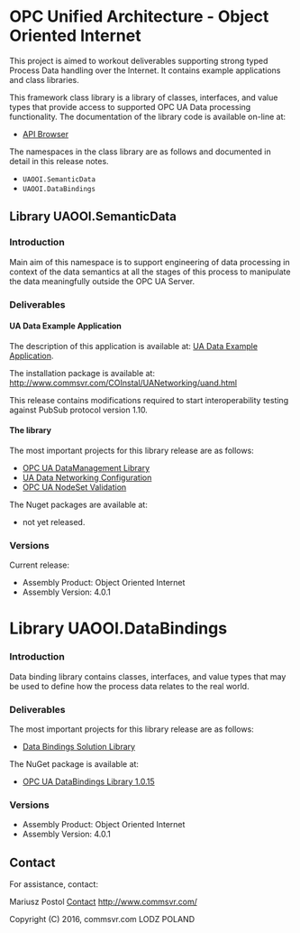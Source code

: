﻿
# OPC Unified Architecture - Object Oriented Internet

This project is aimed to workout deliverables supporting strong typed Process Data handling over the Internet. It contains example applications and class libraries.

This framework class library is a library of classes, interfaces, and value types that provide access to supported OPC UA Data processing functionality. The documentation of the library code is available on-line at:

* [API Browser](http://www.commsvr.com/download/OPC-UA-OOI/index.html)

The namespaces in the class library are as follows and documented in detail in this release notes.

* `UAOOI.SemanticData`
* `UAOOI.DataBindings`

## Library UAOOI.SemanticData

### Introduction

Main aim of this namespace is to support engineering of data processing in context of the data semantics at all the stages of this process to manipulate the data meaningfully outside the OPC UA Server.

### Deliverables

#### UA Data Example Application

The description of this application is available at: [UA Data Example Application](../../Networking/ReferenceApplication).

The installation package is available at: http://www.commsvr.com/COInstal/UANetworking/uand.html

This release contains modifications required to start interoperability testing against PubSub protocol version 1.10.

#### The library

The most important projects for this library release are as follows:

* [OPC UA DataManagement Library](https://github.com/mpostol/OPC-UA-OOI/tree/master/SemanticData/DataManagement#opc-ua-datamanagement-library)
* [UA Data Networking Configuration](https://github.com/mpostol/OPC-UA-OOI/tree/master/Configuration/Networkingn#ua-data-networking-configuration)
* [OPC UA NodeSet Validation](https://github.com/mpostol/OPC-UA-OOI/blob/master/SemanticData/UANodeSetValidation/README.MD#opc-ua-nodeset-validation)

The Nuget packages are available at:

* not yet released.

### Versions

Current release:

* Assembly Product:       Object Oriented Internet
* Assembly Version:       4.0.1

# Library UAOOI.DataBindings

### Introduction

Data binding library contains classes, interfaces, and value types that may be used to define how the process data relates to the real world.

### Deliverables

The most important projects for this library release are as follows:

* [Data Bindings Solution Library](https://github.com/mpostol/OPC-UA-OOI/tree/master/DataBindingsSolution)

The NuGet package is available at:

* [OPC UA DataBindings Library 1.0.15](https://www.nuget.org/packages/UAOOI.DataBindings/)

### Versions

* Assembly Product:       Object Oriented Internet
* Assembly Version:       4.0.1

## Contact

For assistance, contact:

Mariusz Postol
[Contact](http://www.commsvr.com/tabid/85/language/en-US/Default.aspx)
http://www.commsvr.com/

Copyright (C) 2016, commsvr.com LODZ POLAND

